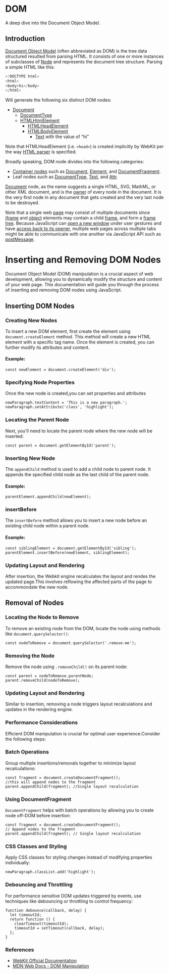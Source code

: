 # DOM

A deep dive into the Document Object Model.

## Introduction

[Document Object Model](https://developer.mozilla.org/en-US/docs/Web/API/Document_Object_Model)
(often abbreviated as DOM) is the tree data structured resulted from parsing HTML.
It consists of one or more instances of subclasses of [Node](https://developer.mozilla.org/en-US/docs/Web/API/Node)
and represents the document tree structure. Parsing a simple HTML like this:

```cpp
<!DOCTYPE html>
<html>
<body>hi</body>
</html>
```

Will generate the following six distinct DOM nodes:

* [Document](https://developer.mozilla.org/en-US/docs/Web/API/Document)
    * [DocumentType](https://developer.mozilla.org/en-US/docs/Web/API/DocumentType)
    * [HTMLHtmlElement](https://developer.mozilla.org/en-US/docs/Web/HTML/Element/html)
        * [HTMLHeadElement](https://developer.mozilla.org/en-US/docs/Web/HTML/Element/head)
        * [HTMLBodyElement](https://developer.mozilla.org/en-US/docs/Web/HTML/Element/body)
            * [Text](https://developer.mozilla.org/en-US/docs/Web/API/Text) with the value of “hi”

Note that HTMLHeadElement (i.e. `<head>`) is created implicitly by WebKit
per the way [HTML parser](https://html.spec.whatwg.org/multipage/parsing.html#parsing) is specified.

Broadly speaking, DOM node divides into the following categories:

* [Container nodes](https://github.com/WebKit/WebKit/blob/main/Source/WebCore/dom/ContainerNode.h) such as [Document](https://github.com/WebKit/WebKit/blob/main/Source/WebCore/dom/Document.h), [Element](https://github.com/WebKit/WebKit/blob/main/Source/WebCore/dom/Element.h), and [DocumentFragment](https://github.com/WebKit/WebKit/blob/main/Source/WebCore/dom/DocumentFragment.h).
* Leaf nodes such as [DocumentType](https://github.com/WebKit/WebKit/blob/main/Source/WebCore/dom/DocumentType.h), [Text](https://github.com/WebKit/WebKit/blob/main/Source/WebCore/dom/Text.h), and [Attr](https://github.com/WebKit/WebKit/blob/main/Source/WebCore/dom/Attr.h).

[Document](https://github.com/WebKit/WebKit/blob/main/Source/WebCore/dom/Document.h) node,
as the name suggests a single HTML, SVG, MathML, or other XML document,
and is the [owner](https://github.com/WebKit/WebKit/blob/ea1a56ee11a26f292f3d2baed2a3aea95fea40f1/Source/WebCore/dom/Node.h#L359) of every node in the document.
It is the very first node in any document that gets created and the very last node to be destroyed.

Note that a single web [page](https://github.com/WebKit/WebKit/blob/main/Source/WebCore/page/Page.h) may consist of multiple documents
since [iframe](https://developer.mozilla.org/en-US/docs/Web/HTML/Element/iframe)
and [object](https://developer.mozilla.org/en-US/docs/Web/HTML/Element/object) elements may contain
a child [frame](https://github.com/WebKit/WebKit/blob/main/Source/WebCore/page/Frame.h),
and form a [frame tree](https://github.com/WebKit/WebKit/blob/main/Source/WebCore/page/FrameTree.h).
Because JavaScript can [open a new window](https://developer.mozilla.org/en-US/docs/Web/API/Window/open)
under user gestures and have [access back to its opener](https://developer.mozilla.org/en-US/docs/Web/API/Window/opener),
multiple web pages across multiple tabs might be able to communicate with one another via JavaScript API
such as [postMessage](https://developer.mozilla.org/en-US/docs/Web/API/Window/postMessage).


# Inserting and Removing DOM Nodes

Document Object Model (DOM) manipulation is a crucial aspect of web development, allowing you to dynamically modify the structure and content of your web page. This documentation will guide you through the process of inserting and removing DOM nodes using JavaScript.



## Inserting DOM Nodes

### Creating New Nodes

To insert a new DOM element, first create the element using `document.createElement` method. This method will create a new HTML element with 
a specific tag name. Once the element is created, you can further modify its attributes and content.

<h4>Example: </h4>

```
const newElement = document.createElement('div');

```
### Specifying Node Properties

Once the new node is created,you can set properties and attributes
```
newParagraph.textContent = 'This is a new paragraph.';
newParagraph.setAttribute('class', 'highlight');

```
### Locating the Parent Node
Next, you'll need to locate the parent node where the new node will be inserted:

```
const parent = document.getElementById('parent');
```

### Inserting New Node

The `appendChild` method is used to add a child node to parent node. It appends the specified child node as the last child 
of the parent node.

<h4>Example: </h4>

```
parentElement.appendChild(newElement);

```

### insertBefore

The `insertBefore` method allows you to insert a new node before an existing child node within a parent node.

<h4>Example: </h4>

```
const siblingElement = document.getElementById('sibling');
parentElement.insertBefore(newElement, siblingElement);

```

### Updating Layout and Rendering 

After insertion, the Webkit engine recalculates the layout and rendes the updated page.This involves reflowing the affected parts of the page to accommondate the new node.

## Removal of Nodes

### Locating the Node to Remove

To remove an existing node from the DOM, locate the node using methods like `document.querySelector()`:

```
const nodeToRemove = document.querySelector('.remove-me');
```

### Removing the Node

Remove the node using `.removeChild()` on its parent node:

```
const parent = nodeToRemove.parentNode;
parent.removeChild(nodeToRemove);
```

### Updating Layout and Rendering 

Similar to insertion, removing a node triggers layout recalculations and updates in the rendering engine.

### Performance Considerations

Efficient DOM manipulation is crucial for optimal user experience.Consider the following steps:

### Batch Operations

Group multiple insertions/removals together to minimize layout recalculations:

```
const fragment = document.createDocumentFragment();
//this will append nodes to the fragment
parent.appendChild(fragment); //Single layout recalculation
```

### Using DocumentFragment

`DocumentFragment` helps with batch operations by allowing you to create node off-DOM before insertion:

```
const fragment = document.createDocumentFragment();
// Append nodes to the fragment
parent.appendChild(fragment); // Single layout recalculation
```

### CSS Classes and Styling

Apply CSS classes for styling changes instead of modifying properties individually:

```
newParagraph.classList.add('highlight');
```

### Debouncing and Throttling 

For performance sensitive DOM updates triggered by events, use techniques like debouncing or throttling to control frequency:

```
function debounce(callback, delay) {
  let timeoutId;
  return function () {
    clearTimeout(timeoutId);
    timeoutId = setTimeout(callback, delay);
  };
}
```

### References 
 * [WebKit Official Documentation](https://webkit.org/t)
 * [MDN Web Docs - DOM Manipulation](https://developer.mozilla.org/en-US/docs/Web/API/Document_Object_Model)

 